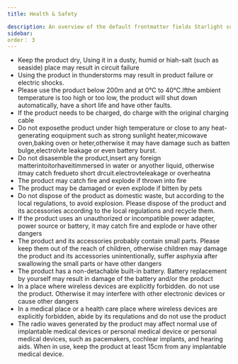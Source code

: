 ```yaml
---
title: Health & Safety

description: An overview of the default frontmatter fields Starlight supports.
sidebar:
order： 3
---
```

* Keep the product dry, Using it in a dusty, humid or hiah-salt (such as seaside) place may result in circuit failure
* Using the product in thunderstorms may result in product failure or electric shocks.
* Please use the product below 200m and at 0℃ to 40℃.lfthe ambient temperature is too high or too low, the product will shut down automatically, have a short life and have other faults.&#x20;
* If the product needs to be charged, do charge with the original charging cable
* Do not exposethe product under high temperature or close to any heat-generating eoquipment such as strong sunlight heater,micowave oven,baking oven or heter,otherwise it may have damage such as batten bulge,electrolvte leakage or even battery burst.
* Do not disasemble the product,insert any foreign matterintoitorhaveitimmersed in water or anyother liquid, otherwise itmay catch fredueto short drcuit.electrovteleakage or overheatna
* The product may catch fire and explode if thrown into fire
* The product may be damaged or even explode if bitten by pets
* Do not dispose of the product as domestic waste, but according to the local regulations, to avoid explosion. Please dispose of the product and its accessories according to the local regulations and recycle them.
* If the product uses an unauthorized or incompatible power adapter, power source or battery, it may catch fire and explode or have other dangers
* The product and its accessories probably contain small parts. Please keep them out of the reach of children, otherwise children may damage the product and its accessories unintentionally, suffer asphyxia after swallowing the small parts or have other dangers
* The product has a non-detachable built-in battery. Battery replacement by yourself may result in damage of the battery and/or the product
* In a place where wireless devices are explicitly forbidden. do not use the product. Otherwise it may interfere with other electronic devices or cause other dangers
* In a medical place or a health care place where wireless devices are explicitly forbidden, abide by its requlations and do not use the product
* The radio waves generated by the product may affect normal use of implantable medical devices or personal medical device or personal medical devices, such as pacemakers, cochlear implants, and hearing aids. When in use, keep the product at least 15cm from any implantable medical device.
